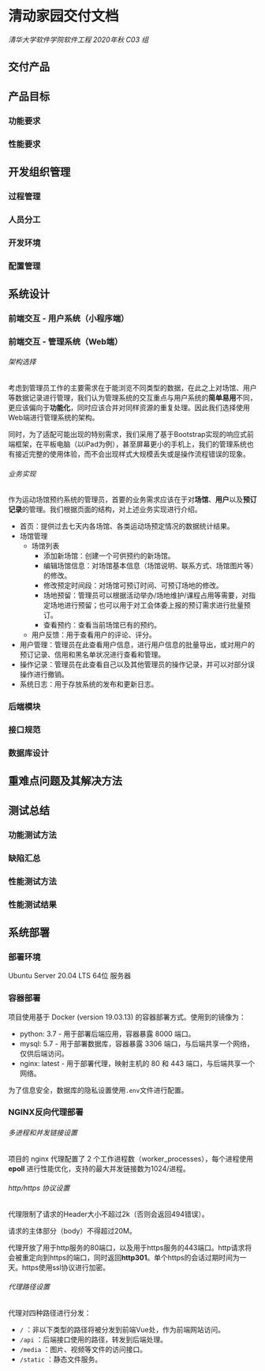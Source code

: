 # 清动家园交付文档

*清华大学软件学院软件工程 2020年秋 C03 组*

## 交付产品



## 产品目标

### 功能要求

### 性能要求

## 开发组织管理

### 过程管理

### 人员分工

### 开发环境

### 配置管理

## 系统设计

### 前端交互 - 用户系统（小程序端）

### 前端交互 - 管理系统（Web端）

###### 架构选择

考虑到管理员工作的主要需求在于能浏览不同类型的数据，在此之上对场馆、用户等数据记录进行管理，我们认为管理系统的交互重点与用户系统的**简单易用**不同，更应该偏向于**功能化**，同时应该合并对同样资源的重复处理。因此我们选择使用Web端进行管理系统的架构。

同时，为了适配可能出现的特别需求，我们采用了基于Bootstrap实现的响应式前端框架，在平板电脑（以iPad为例），甚至屏幕更小的手机上，我们的管理系统也有接近完整的使用体验，而不会出现样式大规模丢失或是操作流程错误的现象。

###### 业务实现

作为运动场馆预约系统的管理员，首要的业务需求应该在于对**场馆**、**用户**以及**预订记录**的管理。我们根据页面的结构，对上述业务实现进行介绍。

- 首页：提供过去七天内各场馆、各类运动场预定情况的数据统计结果。
- 场馆管理
  - 场馆列表
    - 添加新场馆：创建一个可供预约的新场馆。
    - 编辑场馆信息：对场馆基本信息（场馆说明、联系方式、场馆图片等）的修改。
    - 修改预定时间段：对场馆可预订时间、可预订场地的修改。
    - 场地预留：管理员可以根据活动举办/场地维护/课程占用等需要，对指定场地进行预留；也可以用于对工会体委上报的预订需求进行批量预订。
    - 查看预约：查看当前场馆已有的预约。
  - 用户反馈：用于查看用户的评论、评分。
- 用户管理：管理员在此查看用户信息，进行用户信息的批量导出，或对用户的预订记录、信用和黑名单状况进行查看和管理。
- 操作记录：管理员在此查看自己以及其他管理员的操作记录，并可以对部分误操作进行撤销。
- 系统日志：用于存放系统的发布和更新日志。

### 后端模块

### 接口规范

### 数据库设计

## 重难点问题及其解决方法

## 测试总结

### 功能测试方法

### 缺陷汇总

### 性能测试方法

### 性能测试结果

## 系统部署

### 部署环境

Ubuntu Server 20.04 LTS 64位 服务器

### 容器部署

项目使用基于 Docker (version 19.03.13) 的容器部署方式。使用到的镜像为：

- python: 3.7 - 用于部署后端应用，容器暴露 8000 端口。
- mysql: 5.7 - 用于部署数据库，容器暴露 3306 端口，与后端共享一个网络，仅供后端访问。
- nginx: latest - 用于部署代理，映射主机的 80 和 443 端口，与后端共享一个网络。

为了信息安全，数据库的隐私设置使用``.env``文件进行配置。

### NGINX反向代理部署

###### 多进程和并发链接设置

项目的 nginx 代理配置了 2 个工作进程数（worker_processes），每个进程使用 **epoll** 进行性能优化，支持的最大并发链接数为1024/进程。

###### http/https 协议设置

代理限制了请求的Header大小不超过2k（否则会返回494错误）。

请求的主体部分（body）不得超过20M。

代理开放了用于http服务的80端口，以及用于https服务的443端口。http请求将会被重定向到https的端口，同时返回**http301**。单个https的会话过期时间为一天。https使用ssl协议进行加密。

###### 代理路径设置

代理对四种路径进行分发：

- ``/`` ：非以下类型的路径将被分发到前端Vue处，作为前端网站访问。
- ``/api`` ：后端接口使用的路径，转发到后端处理。
- ``/media`` ：图片、视频等文件的访问接口。
- ``/static`` ：静态文件服务。









